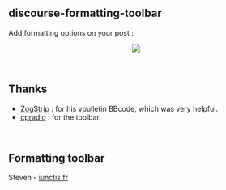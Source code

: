 ## discourse-formatting-toolbar

Add formatting options on your post : 

<div align="center">

![](https://github.com/iunctis/discourse-formatting-toolbar/blob/master/formatting.png )</div>


<br>

## Thanks

 - [ZogStrip](https://github.com/discourse/vbulletin-bbcode) : for his vbulletin BBcode, which was very helpful.
 - [cpradio](https://github.com/cpradio) : for the toolbar.


<br>

## Formatting toolbar

Steven - [iunctis.fr](http://iunctis.fr)

